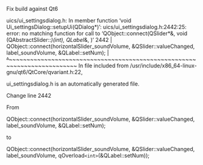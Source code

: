 Fix build against Qt6

uics/ui_settingsdialog.h: In member function ‘void Ui_settingsDialog::setupUi(QDialog*)’:
uics/ui_settingsdialog.h:2442:25: error: no matching function for call to ‘QObject::connect(QSlider*&, void (QAbstractSlider::*)(int), QLabel*&, <unresolved overloaded function type>)’
 2442 |         QObject::connect(horizontalSlider_soundVolume, &QSlider::valueChanged, label_soundVolume, &QLabel::setNum);
      |         ~~~~~~~~~~~~~~~~^~~~~~~~~~~~~~~~~~~~~~~~~~~~~~~~~~~~~~~~~~~~~~~~~~~~~~~~~~~~~~~~~~~~~~~~~~~~~~~~~~~~~~~~~~
In file included from /usr/include/x86_64-linux-gnu/qt6/QtCore/qvariant.h:22,


ui_settingsdialog.h is an automatically generated file.

Change line 2442

From 

QObject::connect(horizontalSlider_soundVolume, &QSlider::valueChanged, label_soundVolume, &QLabel::setNum);

to

QObject::connect(horizontalSlider_soundVolume, &QSlider::valueChanged, label_soundVolume, qOverload``<int>``(&QLabel::setNum));
